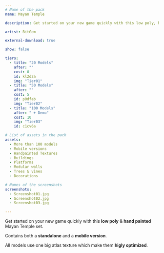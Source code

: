 ```yaml
---
# Name of the pack
name: Mayan Temple

description: Get started on your new game quickly with this low poly, hand painted Mayan Temple set.

artist: BitGem

external-download: true

show: false

tiers:
  - title: "20 Models"
    after: ""
    cost: 0
    id: kl2d2a
    img: "Tier01"
  - title: "50 Models"
    after: ""
    cost: 5
    id: p0dfab
    img: "Tier02"
  - title: "100 Models"
    after: " + Demo"
    cost: 10
    img: "Tier03"
    id: c1cv6a

# List of assets in the pack
assets:
  - More than 100 models
  - Mobile versions
  - Handpainted Textures
  - Buildings
  - Platforms
  - Modular walls
  - Trees & vines
  - Decorations

# Names of the screenshots
screenshots:
  - Screenshot01.jpg
  - Screenshot02.jpg
  - Screenshot03.jpg

---
```


Get started on your new game quickly with this **low poly** & **hand painted** Mayan Temple set.

Contains both a **standalone** and a **mobile version**.

All models use one big atlas texture which make them **higly optimized**.